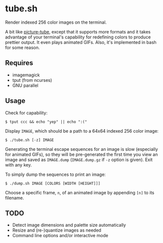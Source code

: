 # tube.sh

Render indexed 256 color images on the terminal.

A bit like [picture-tube](https://github.com/substack/picture-tube), except that it supports more formats and it takes advantage of your terminal's capability for redefining colors to produce prettier output. It even plays animated GIFs. Also, it's implemented in bash for some reason.

## Requires

- imagemagick
- tput (from ncurses)
- GNU parallel

## Usage

Check for capability:

    $ tput ccc && echo "yep" || echo ":("

Display `IMAGE`, which should be a path to a 64x64 indexed 256 color image:

    $ ./tube.sh [-z] IMAGE

Generating the terminal escape sequences for an image is slow (especially for animated GIFs), so they will be pre-generated the first time you view an image and saved as `IMAGE.dump` (`IMAGE.dump.gz` if `-z` option is given). Exit with any key.

To simply dump the sequences to print an image:

    $ ./dump.sh IMAGE [COLORS [WIDTH [HEIGHT]]]

Choose a specific frame, `n`, of an animated image by appending `[n]` to its filename.

## TODO

- Detect image dimensions and palette size automatically
- Resize and (re-)quantize images as needed
- Command line options and/or interactive mode
